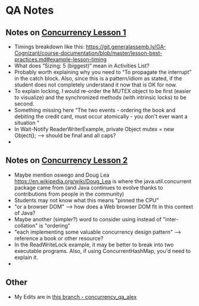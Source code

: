 # QA Notes

## Notes on [Concurrency Lesson 1](concurrency1.md)

- Timings breakdown like this: https://git.generalassemb.ly/GA-Cognizant/course-documentation/blob/master/lesson-best-practices.md#example-lesson-timing
- What does “Sizing: 5 (biggest)“ mean in Activities List?
- Probably worth explaining why you need to “To propagate the interrupt” in the catch block. Also, since this is a pattern/idiom as stated, if the student does not completely understand it now that is OK for now.
- To explain locking, I would re-order the MUTEX object to be first (easier to visualize) and the synchronized methods (with intrinsic locks) to be second.
- Something missing here “The two events - ordering the book and debiting the credit card, must occur atomically - you don't ever want a situation “
- In Wait-Notify ReaderWriterExample, private Object mutex = new Object(); —> should be final and all caps?
- 

## Notes on [Concurrency Lesson 2](concurrency2.md)

- Maybe mention oswego and Doug Lea https://en.wikipedia.org/wiki/Doug_Lea is where the java.util.concurrent package came from (and Java continues to evolve thanks to contributions from people in the community)
- Students may not know what this means "pinned the CPU"
- "or a browser DOM" --> how does a Web browser DOM fit in this context of Java?
- Maybe another (simpler?) word to consider using instead of "inter-collation" is "ordering"
- "each implementing some valuable concurrency design pattern" --> reference a book or other resource?
- In the ReadWriteLock example, it may be better to break into two executable programs. Also, if using ConcurrentHashMap, you'd need to explain it.
- 



## Other
- My Edits are in [this branch - concurrency_qa_alex](https://git.generalassemb.ly/GA-Cognizant/foundational-java/blob/concurrency_qa_alex)

